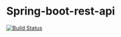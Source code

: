 # Spring-boot-rest-api

[![Build Status](https://app.travis-ci.com/yhtyyar/Spring-boot-rest-api.svg?branch=master)](https://app.travis-ci.com/yhtyyar/Spring-boot-rest-api)
